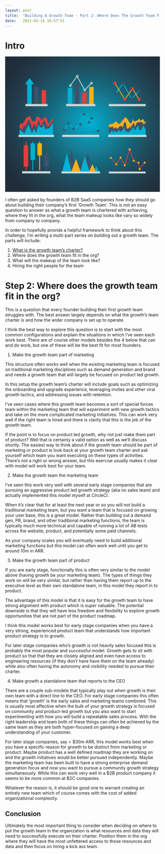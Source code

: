 ```yaml
---
layout: post
title:  "Building A Growth Team - Part 2: Where Does The Growth Team Fit In The Org?"
date:   2021-03-16 16:57:51
---
```


# Intro

![Growth Charts](/assets/img/charts.jpg)


I often get asked by founders of B2B SaaS companies how they should go about building their company’s first ‘Growth Team’. This is not an easy question to answer as what a growth team is chartered with achieving, where they fit in the org, what the team makeup looks like vary so widely from company to company. 

In order to hopefully provide a helpful framework to think about this challenge, I’m writing a multi-part series on building out a growth team. The parts will include:

1. [What is the growth team’s charter?](http://nickgottlieb.com/2021/03/09/defining-a-growth-charter/)
2. Where does the growth team fit in the org?
3. What will the makeup of the team look like?
4. Hiring the right people for the team

# Step 2: Where does the growth team fit in the org?

This is a question that every founder building their first growth team struggles with. The best answer largely depends on what the growth’s team charter is and how the wider company is set up to operate.

I think the best way to explore this question is to start with the most common configurations and explain the situations in which I’ve seen each work best. There are of course other models besides the 4 below that can and do work, but one of these will be the best fit for most founders.

1. Make the growth team part of marketing

This structure often works well when the existing marketing team is focused on traditional marketing disciplines such as demand generation and brand and needs a growth team that will largely be focused on product led growth. 

In this setup the growth team’s charter will include goals such as optimizing the onboarding and upgrade experience, leveraging invites and other viral growth tactics, and addressing issues with retention. 

I’ve seen cases where this growth team becomes a sort of special forces team within the marketing team that will experiment with new growth tactics and take on the more complicated marketing initiaitves. This can work very well if the right team is hired and there is clarity that this is the job of the growth team.   

If the point is to focus on product led growth, why not just make them part of product? Well that is certainly a valid option as well as we’ll discuss shortly. The easiest way to think about if the growth team should be part of marketing or product is look back at your growth team charter and ask yourself which team you want executing on these types of activities. There’s not a right or wrong answer, but this exercise usually makes it clear with model will work best for your team.

2. Make the growth team the marketing team

I’ve seen this work very well with several early stage companies that are pursuing an aggressive product led growth strategy (aka no sales team) and actually implemented this model myself at CircleCI. 

When it’s clear that for at least the next year or so you will not build a traditional marketing team, but you want a team that is focused on growing your user base, this is a great model. Rather than building out a demand gen, PR, brand, and other traditional marketing functions, the team is typically much more technical and capable of running a lot of AB tests across the website, product, and potentially some paid channels. 

As your company scales you will eventually need to build additional marketing functions but this model can often work well until you get to around 10m in ARR. 

3. Make the growth team part of product

If you are early stage, functionally this is often very similar to the model above (having growth be your marketing team). The types of things they work on will be very similar, but rather than having them report up to the executive level as their own standalone team, in this model they report in to product. 

The advantage of this model is that it is easy for the growth team to have strong alignment with product which is super valuable. The potential downside is that they will have less freedom and flexibility to explore growth opportunities that are not part of the product roadmap. 

I think this model works best for early stage companies when you have a very strong, experienced product team that understands how important product strategy is to growth.

For later stage companies who’s growth is not heavily sales focused this is probably the most popular and successful model. Growth gets to sit with product so that that they are closely aligned and even have access to engineering resources (if they don’t have have them on the team already) while also often having the autonomy and visibility needed to pursue their charter.

4. Make growth a standalone team that reports to the CEO 

There are a couple sub-models that typically play out when growth is their own team with a direct line to the CEO. For early stage companies this often means that ‘growth’ is the early sales and marketing teams combined. This is usually most affective when the bulk of your growth strategy is focused on community and product-led growth but you also want to start experimenting with how you will build a repeatable sales process. With the right leadership and team both of these things can often be achieved by the same team as they are both hyper-focused on gaining a deep understanding of your customer. 

For later stage companies, say > $30m ARR, this model works best when you have a specific reason for growth to be distinct from marketing or product. Maybe product has a well defined roadmap they are working on and the growth initiatives  would be better pursued independently. Maybe the marketing team has been built to have a strong enterprise demand generation focus and now you want to pursue a community growth strategy simultaneously. While this can work very well in a B2B product company it seems to be more common at B2C companies.

Whatever the reason is, it should be good one to warrant creating an entirely new team which of course comes with the cost of added organizational complexity. 

## Conclusion
Ultimately the most important thing to consider when deciding on where to put the growth team in the organization is what resources and data they will need to successfully execute on their charter. Position them in the org where they will have the most unfettered access to those resources and data and then focus on hiring a kick ass team.

